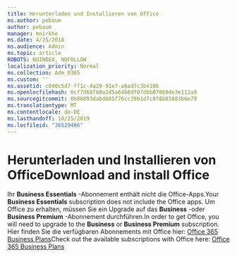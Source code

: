```yaml
---
title: Herunterladen und Installieren von Office
ms.author: pebaum
author: pebaum
manager: mnirkhe
ms.date: 4/25/2018
ms.audience: Admin
ms.topic: article
ROBOTS: NOINDEX, NOFOLLOW
localization_priority: Normal
ms.collection: Adm_O365
ms.custom: ''
ms.assetid: c040c5d7-ff1c-4a29-91e7-a6ad7c3b410b
ms.openlocfilehash: 0cf7d60fb0e2d5a64b8df07dbb07060de3e111a9
ms.sourcegitcommit: 0b06093dabd685f76cc39b1d7c0f8b03883b6e79
ms.translationtype: MT
ms.contentlocale: de-DE
ms.lasthandoff: 10/25/2019
ms.locfileid: "36529486"
---
```

# <a name="download-and-install-office"></a><span data-ttu-id="8cbb1-102">Herunterladen und Installieren von Office</span><span class="sxs-lookup"><span data-stu-id="8cbb1-102">Download and install Office</span></span>

<span data-ttu-id="8cbb1-103">Ihr **Business Essentials** -Abonnement enthält nicht die Office-Apps.</span><span class="sxs-lookup"><span data-stu-id="8cbb1-103">Your **Business Essentials** subscription does not include the Office apps.</span></span> <span data-ttu-id="8cbb1-104">Um Office zu erhalten, müssen Sie ein Upgrade auf das **Business** -oder **Business Premium** -Abonnement durchführen.</span><span class="sxs-lookup"><span data-stu-id="8cbb1-104">In order to get Office, you will need to upgrade to the **Business** or **Business Premium** subscription.</span></span> <span data-ttu-id="8cbb1-105">Hier finden Sie die verfügbaren Abonnements mit Office hier: [Office 365 Business Plans](https://products.office.com/compare-all-microsoft-office-products?tab=2)</span><span class="sxs-lookup"><span data-stu-id="8cbb1-105">Check out the available subscriptions with Office here: [Office 365 Business Plans](https://products.office.com/compare-all-microsoft-office-products?tab=2)</span></span>
  

